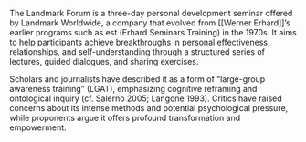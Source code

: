 The Landmark Forum is a three-day personal development seminar offered by Landmark Worldwide, a company that evolved from [[Werner Erhard]]’s earlier programs such as est (Erhard Seminars Training) in the 1970s. It aims to help participants achieve breakthroughs in personal effectiveness, relationships, and self-understanding through a structured series of lectures, guided dialogues, and sharing exercises.

Scholars and journalists have described it as a form of “large-group awareness training” (LGAT), emphasizing cognitive reframing and ontological inquiry (cf. Salerno 2005; Langone 1993). Critics have raised concerns about its intense methods and potential psychological pressure, while proponents argue it offers profound transformation and empowerment.